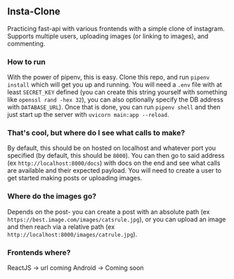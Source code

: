 ## Insta-Clone
Practicing fast-api with various frontends with a simple clone of instagram. Supports multiple users, uploading images (or linking to images), and commenting.

### How to run
With the power of pipenv, this is easy. Clone this repo, and run `pipenv install` which will get you up and running. You will need a `.env` file with at least `SECRET_KEY` defined (you can create this string yourself with something like `openssl rand -hex 32`), you can also optionally specify the DB address with `DATABASE_URL`).
Once that is done, you can run `pipenv shell` and then just start up the server with `uvicorn main:app --reload`.

### That's cool, but where do I see what calls to make?
By default, this should be on hosted on localhost and whatever port you specified (by default, this should be `8000`). You can then go to said address (ex `http://localhost:8000/docs`) with docs on the end and see what calls are available and their expected payload. You will need to create a user to get started making posts or uploading images. 

### Where do the images go?
Depends on the post- you can create a post with an absolute path (ex `https://best.image.com/images/catsrule.jpg`), or you can upload an image and then reach via a relative path (ex `http://localhost:8000/images/catrule.jpg`). 

### Frontends where?
ReactJS -> url coming
Android -> Coming soon
